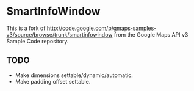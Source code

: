 SmartInfoWindow
===============

This is a fork of http://code.google.com/p/gmaps-samples-v3/source/browse/trunk/smartinfowindow
from the Google Maps API v3 Sample Code repository.

TODO
----

* Make dimensions settable/dynamic/automatic.
* Make padding offset settable.
